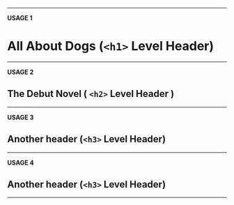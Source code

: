 *** 
**USAGE 1**

All About Dogs (`<h1>` Level Header)
==============

*** 
**USAGE 2** 

The Debut Novel ( `<h2>` Level Header )
---------------

***
**USAGE 3**

Another header (`<h3>` Level Header)
--

***
**USAGE 4**

Another header (`<h3>` Level Header)
-
***